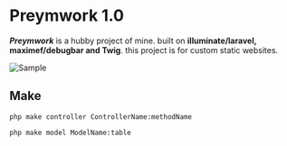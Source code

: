 # Preymwork 1.0

_**Preymwork**_ is a hubby project of mine. built on **illuminate/laravel, maximef/debugbar and Twig**.
this project is for custom static websites.

![Sample](https://i.ibb.co/TcJz8L6/preymwork-sample.png)


## Make
``
php make controller ControllerName:methodName
``


``
php make model ModelName:table
``


